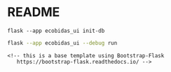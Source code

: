 # README


```
flask --app ecobidas_ui init-db
```

```bash
flask --app ecobidas_ui --debug run
```

    <!-- this is a base template using Bootstrap-Flask
       https://bootstrap-flask.readthedocs.io/ -->


<!--
	TIPS about using Bootstrap-Flask:
	https://github.com/helloflask/bootstrap-flask
	https://bootstrap-flask.readthedocs.io/
-->
